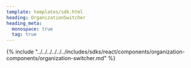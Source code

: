 ```yaml
---
template: templates/sdk.html
heading: OrganizationSwitcher
heading_meta:
  monospace: true
  tag: true
---
```

{% include "../../../../../../includes/sdks/react/components/organization-components/organization-switcher.md" %}
